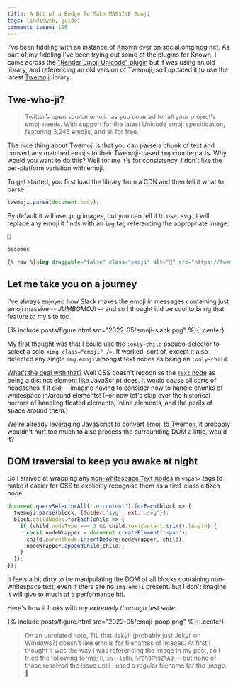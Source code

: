 ```yaml
---
title: A Bit of a Bodge To Make MASSIVE Emoji
tags: [indieweb, guide]
comments_issue: 116
---
```


I've been fiddling with an instance of [Known](https://withknown.com/opensource) over on [social.omgmog.net](https://social.omgmog.net). As part of my fiddling I've been trying out some of the plugins for Known. I came across the ["Render Emoji Unicode" plugin](https://github.com/mapkyca/KnownEmoji) but it was using an old library, and referencing an old version of Twemoji, so I updated it to use the latest [Twemoji](https://twemoji.twitter.com) library.

<!-- more -->

## Twe-who-ji?

> Twitter’s open source emoji has you covered for all your project's emoji needs. With support for the latest Unicode emoji specification, featuring 3,245 emojis, and all for free.

The nice thing about Twemoji is that you can parse a chunk of text and convert any matched emojis to their Twemoji-based `img` counterparts. Why would you want to do this? Well for me it's for consistency. I don't like the per-platform variation with emoji.

To get started, you first load the library from a CDN and then tell it what to parse:

```javascript
twemoji.parse(document.body);
```

By default it will use .png images, but you can tell it to use .svg. it will replace any emoji it finds with an `img` tag referencing the appropriate image:

```html
💩

becomes

{% raw %}<img draggable="false" class="emoji" alt="💩" src="https://twemoji.maxcdn.com/v/14.0.2/svg/1f4a9.svg">{% endraw %}
```

## Let me take you on a journey

I've always enjoyed how Slack makes the emoji in messages containing just emoji massive -- _JUMBOMOJI_ -- and so I thought it'd be cool to bring that feature to my site too.

{% include posts/figure.html src="2022-05/emoji-slack.png" %}{:.center}

My first thought was that I could use the `:only-child` pseudo-selector to select a solo `<img class="emoji" />`. It worked, sort of, except it also detected any single `img.emoji` amongst text nodes as being an `:only-child`.

[What't the deal with that?](https://social.omgmog.net/2022/its-2022-and-css-only-child-isnt-aware) Well CSS doesn't recognise the [`Text` node](https://developer.mozilla.org/en-US/docs/Web/API/Text) as being a distinct element like JavaScript does. It would cause all sorts of headaches if it did -- imagine having to consider how to handle chunks of whitespace in/around elements! (For now let's skip over the historical horrors of handling floated elements, inline elements, and the perils of space around them.)

We're already leveraging JavaScript to convert emoji to Twemoji, it probably wouldn't hurt too much to also process the surrounding DOM a little, would it?

## DOM traversial to keep you awake at night

So I arrived at wrapping any [non-whitespace `Text` nodes](https://developer.mozilla.org/en-US/docs/Web/API/Node/nodeType) in `<span>` tags to make it easier for CSS to explicitly recognise them as a first-class ~~citizen~~ node.

```javascript
document.querySelectorAll('.e-content').forEach(block => {
  twemoji.parse(block, {folder:'svg', ext:'.svg'});
  block.childNodes.forEach(child => {
    if (child.nodeType === 3 && child.textContent.trim().length) {
      const nodeWrapper = document.createElement('span');
      child.parentNode.insertBefore(nodeWrapper, child);
      nodeWrapper.appendChild(child);
    }
  });
});
```

It feels a bit dirty to be manipulating the DOM of all blocks containing non-whitespace text, even if there are no `img.emoji` present, but I don't imagine it will give to much of a performance hit.

Here's how it looks with my _extremely thorough test suite_:

{% include posts/figure.html src="2022-05/emoji-poop.png" %}{:.center}

> On an unrelated note, TIL that Jekyll (probably just Jekyll on Windows?) doesn't like emojis for filenames of images. At first I thought it was the way I was referencing the image in my post, so I tried the following forms: `💩`, `xn--ls8h`, `%F0%9F%92%A9` -- but none of those resolved the issue until I used a regular filename for the image. 🤷